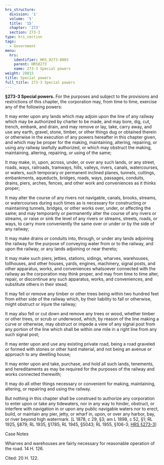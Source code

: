 ```yaml
---
hrs_structure:
  division: '1'
  volume: '5'
  title: '15'
  chapter: '273'
  section: 273-3
type: hrs_section
tags:
  - Government
menu:
  hrs:
    identifier: HRS_0273-0003
    parent: HRS0273
    name: 273-3 Special powers
weight: 28015
title: Special powers
full_title: 273-3 Special powers
---
```

**§273-3 Special powers.** For the purposes and subject to the provisions and restrictions of this chapter, the corporation may, from time to time, exercise any of the following powers:

It may enter upon any lands which may adjoin upon the line of any railway which may be authorized by charter to be made, and may bore, dig, cut, trench, embank, and drain, and may remove or lay, take, carry away, and use any earth, gravel, stone, timber, or other things dug or obtained therein or otherwise in the execution of any powers hereafter in this chapter given, and which may be proper for the making, maintaining, altering, repairing, or using any railway lawfully authorized, or which may obstruct the making, maintaining, altering, repairing, or using of the same;

It may make, in, upon, across, under, or over any such lands, or any street, roads, ways, railroads, tramways, hills, valleys, rivers, canals, watercourses, or waters, such temporary or permanent inclined planes, tunnels, cuttings, embankments, aqueducts, bridges, roads, ways, passages, conduits, drains, piers, arches, fences, and other work and conveniences as it thinks proper;

It may alter the course of any rivers not navigable, canals, brooks, streams, or watercourses during such times as is necessary for constructing or maintaining tunnels, bridges, or other works over, under, or affecting the same; and may temporarily or permanently alter the course of any rivers or streams, or raise or sink the level of any rivers or streams, streets, roads, or ways, to carry more conveniently the same over or under or by the side of any railway;

It may make drains or conduits into, through, or under any lands adjoining the railway for the purpose of conveying water from or to the railway, and upon the railway, or any lands adjoining or near thereto;

It may make such piers, jetties, stations, sidings, wharves, warehouses, tollhouses, and other houses, yards, engines, machinery, signal posts, and other apparatus, works, and conveniences whatsoever connected with the railway as the corporation may think proper, and may from time to time alter, repair, or discontinue any such apparatus, works, and conveniences, and substitute others in their stead;

It may fell or remove any timber or other trees being within two hundred feet from either side of the railway which, by their liability to fall or otherwise, might obstruct or injure the railway;

It may also fell or cut down and remove any trees or wood, whether timber or other trees, or scrub or underwood, which, by reason of the line making a curve or otherwise, may obstruct or impede a view of any signal post from any portion of the line which shall be within one mile in a right line from any such signal post;

It may enter upon and use any existing private road, being a road graveled or formed with stones or other hard material, and not being an avenue or approach to any dwelling house;

It may enter upon and take, purchase, and hold all such lands, tenements, and hereditaments as may be required for the purposes of the railway and works connected therewith;

It may do all other things necessary or convenient for making, maintaining, altering, or repairing and using the railway.

But nothing in this chapter shall be construed to authorize any corporation to enter upon or take any tidewaters, nor in any way to hinder, obstruct, or interfere with navigation in or upon any public navigable waters nor to erect, build, or maintain any pier, jetty, or wharf in, upon, or over any harbor, bay, or river beyond high watermark. [L 1878, c 29, §3; am L 1898, c 52, §1; RL 1925, §879; RL 1935, §1785; RL 1945, §5043; RL 1955, §106-3; [HRS §273-3](/title-15/chapter-273/section-273-3/)]

Case Notes

Wharves and warehouses are fairly necessary for reasonable operation of the road. 14 H. 126.

Cited: 20 H. 122.
